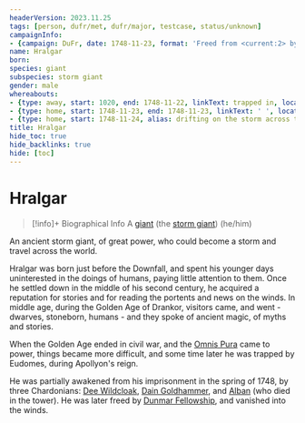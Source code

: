 ```yaml
---
headerVersion: 2023.11.25
tags: [person, dufr/met, dufr/major, testcase, status/unknown]
campaignInfo:
- {campaign: DuFr, date: 1748-11-23, format: 'Freed from <current:2> by <person>, <target>'}
name: Hralgar
born:
species: giant
subspecies: storm giant
gender: male
whereabouts:
- {type: away, start: 1020, end: 1748-11-22, linkText: trapped in, location: Stormcaller Tower}
- {type: home, start: 1748-11-23, end: 1748-11-23, linkText: ' ', location: Stormcaller Tower}
- {type: home, start: 1748-11-24, alias: drifting on the storm across the world}
title: Hralgar
hide_toc: true
hide_backlinks: true
hide: [toc]
---
```

# Hralgar
>[!info]+ Biographical Info
> A [giant](<../../species/children-of-the-divine/giants.md>) (the [storm giant](<../../species/children-of-the-divine/giants.md>)) (he/him)
>> 
>> 

An ancient storm giant, of great power, who could become a storm and travel across the world.

Hralgar was born just before the Downfall, and spent his younger days uninterested in the doings of humans, paying little attention to them. Once he settled down in the middle of his second century, he acquired a reputation for stories and for reading the portents and news on the winds. In middle age, during the Golden Age of Drankor, visitors came, and went - dwarves, stoneborn, humans - and they spoke of ancient magic, of myths and stories. 

When the Golden Age ended in civil war, and the [Omnis Pura](<../../groups/drankorian-societies/omnis-pura.md>) came to power, things became more difficult, and some time later he was trapped by Eudomes, during Apollyon's reign. 

He was partially awakened from his imprisonment in the spring of 1748, by three Chardonians: [Dee Wildcloak](<../halflings/dee-wildcloak.md>), [Dain Goldhammer](<../dwarves/dain-goldhammer.md>), and [Alban](<../chardonians/alban.md>) (who died in the tower). He was later freed by [Dunmar Fellowship](<../pcs/dunmar-fellowship/dunmar-fellowship.md>), and vanished into the winds. 


